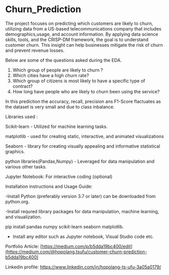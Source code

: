 # Churn_Prediction
The project focuses on predicting which customers are likely to churn, utilizing data from a US-based telecommunications company 
that includes demographics,usage, and account information. By applying data science skills, tools, and the CRISP-DM framework, 
the goal is to understand customer churn. This insight can help businesses mitigate the risk of churn and prevent revenue losses.

Below are some of the questions asked during the EDA.
1)	Which group of people are likely to churn ?
2)	Which cities have a high churn rate?
3)	Which group of citizens is most likely to have a specific type of contract?
4)	How long have people who are likely to churn been using the service?

In this prediction the accuracy, recall, precision ans F1-Score flactuates as the dataset is very small and due to class inbalance.

Libraries used :

Scikit-learn - Utilized for machine learning tasks.

matplotlib - used for creating static, interactive, and animated visualizations

Seaborn - library for creating visually appealing and informative statistical graphics.

python libraries(Pandas,Numpy) - Leveraged for data manipulation and various other tasks.

Jupyter Notebook: For interactive coding (optional)


Installation instructions and Usage Guide:

-Install Python (preferably version 3.7 or later) can be downloaded from python.org. 

-Install requred library packages for data manipulation, machine learning, and visualization.

  pip install pandas numpy scikit-learn seaborn matplotlib.

- Install any editor such as Jupyter notebook, Visual Studio code etc.

Portfolio Article: [https://medium.com/p/b5dda19bc400/edit](https://medium.com/@hopolang.tsufu/customer-churn-prediction-b5dda19bc400)

Linkedin profile: https://www.linkedin.com/in/hopolang-ts-ufu-3a05a0179/
